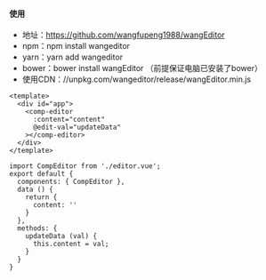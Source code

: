 #### 使用
- 地址：https://github.com/wangfupeng1988/wangEditor
- npm：npm install wangeditor
- yarn：yarn add wangeditor
- bower：bower install wangEditor （前提保证电脑已安装了bower）
- 使用CDN：//unpkg.com/wangeditor/release/wangEditor.min.js
```
<template>
  <div id="app">
    <comp-editor
      :content="content"
      @edit-val="updateData"
    ></comp-editor>
  </div>
</template>

import CompEditor from './editor.vue';
export default {
  components: { CompEditor },
  data () {
    return {
      content: ''
    }
  },
  methods: {
    updateData (val) {
      this.content = val;
    }
  }
}
```